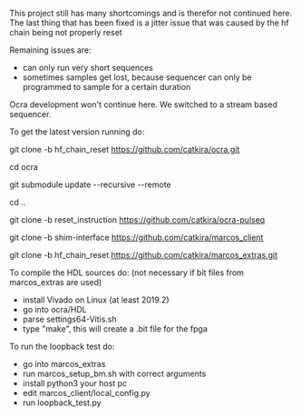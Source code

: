 This project still has many shortcomings and is therefor not continued here.
The last thing that has been fixed is a jitter issue that was caused by the hf chain being not properly reset

Remaining issues are:
- can only run very short sequences
- sometimes samples get lost, because sequencer can only be programmed to sample for a certain duration

Ocra development won't continue here. We switched to a stream based sequencer.

To get the latest version running do:

git clone -b hf_chain_reset https://github.com/catkira/ocra.git

cd ocra

git submodule update --recursive --remote

cd ..

git clone -b reset_instruction https://github.com/catkira/ocra-pulseq

git clone -b shim-interface https://github.com/catkira/marcos_client

git clone -b hf_chain_reset https://github.com/catkira/marcos_extras.git


To compile the HDL sources do: (not necessary if bit files from marcos_extras are used)
- install Vivado on Linux (at least 2019.2)
- go into ocra/HDL
- parse settings64-Vitis.sh
- type "make", this will create a .bit file for the fpga

To run the loopback test do:
- go into marcos_extras
- run marcos_setup_bm.sh with correct arguments
- install python3 your host pc
- edit marcos_client/local_config.py 
- run loopback_test.py
